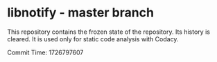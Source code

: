 # libnotify - master branch

This repository contains the frozen state of the repository.
Its history is cleared. It is used only for static code
analysis with Codacy.

Commit Time: 1726797607
